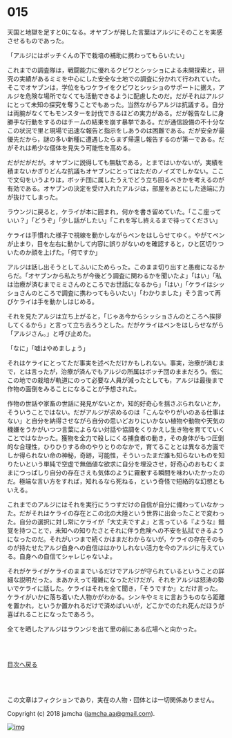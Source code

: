 # 015

天国と地獄を足すと0になる。オヤブンが発した言葉はアルジにそのことを実感させるものであった。  

「アルジにはボッチくんの下で栽培の補助に携わってもらいたい」  

これまでの調査隊は，戦闘能力に優れるクビワとシッショによる未開探索と，研究の実績があるミミを中心にした安全な土地での調査に分かれて行われていた。そこでオヤブンは，学位をもつケライをクビワとシッショのサポートに据え，アルジを危険な場所でなくても活動できるように配慮したのだ。だがそれはアルジにとって未知の探究を奪うことでもあった。当然ながらアルジは抗議する。自分は両腕がなくてもモンスターを討伐できるほどの実力がある。だが報告なしに身勝手な行動をするのはチームの結束を崩す暴挙である。だが通信設備の不十分なこの状況で里と現場で迅速な報告と指示をしあうのは困難である。だが安全が最優先だから，謎の多い新種に遭遇したらまず帰還し報告するのが第一である。だがそれは希少な個体を見失う可能性を高める。  

だがだがだが。オヤブンに説得しても無駄である，とまではいかないが，実績を積まないかぎりどんな抗議もオヤブンにとってはただのノイズでしかない。ここで文句をいうよりは，ボッチ団に属したうえでどう立ち回るべきかを考えるのが有効である。オヤブンの決定を受け入れたアルジは，部屋をあとにした途端に力が抜けてしまった。  

ラウンジに戻ると，ケライが本に囲まれ，何かを書き留めていた。「ここ座っていい？」「どうぞ」「少し話がしたい」「これを写し終えるまで待ってください」  

ケライは手慣れた様子で視線を動かしながらペンをはしらせてゆく。やがてペンが止まり，目を左右に動かして内容に誤りがないのを確認すると，ひと区切りついたのか顔を上げた。「何ですか」  

アルジは話し出そうとしてふいにためらった。このまま切り出すと愚痴になるからだ。「オヤブンから私たちが今後どう調査に関わるかを聞いたよ」「はい」「私は治療が済むまでミミさんのところでお世話になるから」「はい」「ケライはシッショさんのところで調査に携わってもらいたい」「わかりました」そう言って再びケライは手を動かしはじめる。  

それを見たアルジは立ち上がると，「じゃあ今からシッショさんのところへ挨拶してくるから」と言って立ち去ろうとした。だがケライはペンをはしらせながら「アルジさん。」と呼び止めた。  

「なに」「嘘はやめましょう」  

それはケライにとってただ事実を述べただけかもしれない。事実，治療が済むまで，とは言ったが，治療が済んでもアルジの所属はボッチ団のままだろう。仮にこの地での栽培が軌道にのって必要な人員が減ったとしても，アルジは最後まで作物の面倒をみることになることが予想された。  

作物の世話や家畜の世話に発見がないとか，知的好奇心を揺さぶられないとか，そういうことではない。だがアルジが求めるのは「こんなやりがいのある仕事はない」と自分を納得させながら自分の思いどおりにいかない植物や動物や天気の機嫌をうかがいつつ言葉によらない対話や協調をくりかえし生き物を育てていくことではなかった。獲物を全力で殺しにくる捕食者の動き，その身体がもつ圧倒的な合理性，ひりひりする命のやりとりのなかで，育てることとは異なる方面でしか得られない命の神秘，奇跡，可能性，そういったまだ誰も知らないものを知りたいという単純で空虚で無価値な欲求に自分を埋没させ，好奇心のおもむくままにつっぱしり自分の存在さえも気体のように霧散する瞬間を味わいたかったのだ。極端な言い方をすれば，知れるなら死ねる，という奇怪で短絡的な幻想ともいえる。  

これまでのアルジにはそれを実行にうつすだけの自信が自分に備わっていなかった。だがそれはケライの存在とこの北の大陸という世界に出会ったことで変わった。自分の選択に対し常にケライが「大丈夫ですよ」と言っている『ような』錯覚を持つことで，未知への知りたさとそれに伴う危険への不安を払拭できるようになったのだ。それがいつまで続くかはまだわからないが，ケライの存在そのものが持たせたアルジ自身への自信ははかりしれない活力を今のアルジに与えている。自身への自信てシャレじゃないよ。  

それがケライがケライのままでいるだけでアルジが守られているということの詳細な説明だった。まあかえって複雑になっただけだが，それをアルジは怒涛の勢いでケライに話した。ケライはそれを全て聞き，「そうですか」とだけ言った。ケライがいかに落ち着いた人物かがわかる。シンキやミミに言おうものなら距離を置かれ，というか置かれるだけで済めばいいが，どこかでのたれ死んだほうが喜ばれることになったであろう。  

全てを晒したアルジはラウンジを出て里の前にある広場へと向かった。  

<br>  
<br>  

[目次へ戻る](https://github.com/jamcha-aa/OblivionReports/blob/master/README.md)  

<br>  
<br>  

この文章はフィクションであり，実在の人物・団体とは一切関係ありません。  

Copyright (c) 2018 jamcha (jamcha.aa@gmail.com).  

[![img](http://i.creativecommons.org/l/by-nc-sa/4.0/88x31.png)](http://creativecommons.org/licenses/by-nc-sa/4.0/deed)